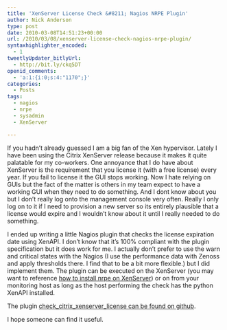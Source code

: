 ```yaml
---
title: 'XenServer License Check &#8211; Nagios NRPE Plugin'
author: Nick Anderson
type: post
date: 2010-03-08T14:51:23+00:00
url: /2010/03/08/xenserver-license-check-nagios-nrpe-plugin/
syntaxhighlighter_encoded:
  - 1
tweetlyUpdater_bitlyUrl:
  - http://bit.ly/ckq5DT
openid_comments:
  - 'a:1:{i:0;s:4:"1170";}'
categories:
  - Posts
tags:
  - nagios
  - nrpe
  - sysadmin
  - XenServer

---
```

If you hadn&#8217;t already guessed I am a big fan of the Xen hypervisor. Lately I have been using the Citrix XenServer release because it makes it quite palatable for my co-workers. One annoyance that I do have about XenServer is the requirement that you license it (with a free license) every year. If you fail to license it the GUI stops working. Now I hate relying on GUIs but the fact of the matter is others in my team expect to have a working GUI when they need to do something. And I dont know about you but I don&#8217;t really log onto the management console very often. Really I only log on to it if I need to provision a new server so its entirely plausible that a license would expire and I wouldn&#8217;t know about it until I really needed to do something.

I ended up writing a little Nagios plugin that checks the license expiration date using XenAPI. I don&#8217;t know that it&#8217;s 100% compliant with the plugin specification but it does work for me. I actually don&#8217;t prefer to use the warn and critical states with the Nagios (I use the performance data with Zenoss and apply thresholds there. I find that to be a bit more flexible.) but I did implement them. The plugin can be executed on the XenServer (you may want to reference [how to install nrpe on XenServer][1]) or on from your monitoring host as long as the host performing the check has the python XenAPI installed.

The plugin [check\_citrix\_xenserver_license can be found on github][2].

I hope someone can find it useful.

 [1]: http://www.cmdln.org/2010/03/04/installing-nrpe-on-xenserver/
 [2]: https://github.com/nickanderson/nagios-plugins-check_xs-license